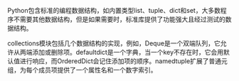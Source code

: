 Python包含标准的编程数据结构，如内置类型list、tuple、dict和set，大多数程序不需要其他数据结构，但是如果需要时，标准库提供了功能强大且经过测试的数据结构。

collections模块包括几个数据结构的实现，例如，Deque是一个双端队列，它允许从两端添加或删除项。defaultdict是一个字典，当一个key不存在时，它会用默认值进行响应，而OrderedDict会记住添加项的顺序。namedtuple扩展了普通元组，为每个成员项提供了一个属性名和一个数字索引。

